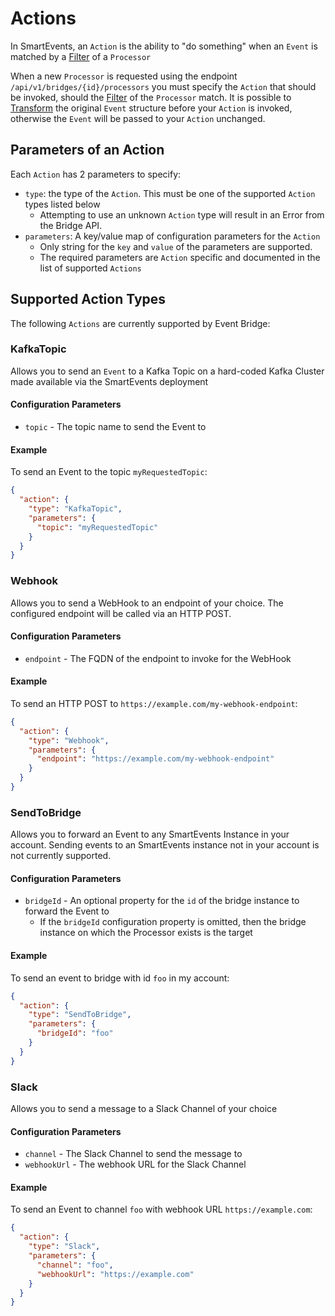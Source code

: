 # Actions

In SmartEvents, an `Action` is the ability to "do something" when an `Event` is matched by a [Filter](FILTERS.md) of a `Processor`

When a new `Processor` is requested using the endpoint `/api/v1/bridges/{id}/processors` you must specify the `Action` that should be invoked, should the [Filter](FILTERS.md) of the `Processor` match. 
It is possible to [Transform](TRANSFORMATIONS.md) the original `Event` structure before your `Action` is invoked, otherwise the `Event` will be passed to your `Action` unchanged.

## Parameters of an Action

Each `Action` has 2 parameters to specify:
- `type`: the type of the `Action`. This must be one of the supported `Action` types listed below
  - Attempting to use an unknown `Action` type will result in an Error from the Bridge API.
- `parameters`: A key/value map of configuration parameters for the `Action`
  - Only string for the `key` and `value` of the parameters are supported.
  - The required parameters are `Action` specific and documented in the list of supported `Actions`

## Supported Action Types

The following `Actions` are currently supported by Event Bridge:

### KafkaTopic

Allows you to send an `Event` to a Kafka Topic on a hard-coded Kafka Cluster made available via the SmartEvents deployment

#### Configuration Parameters

* `topic` - The topic name to send the Event to

#### Example

To send an Event to the topic `myRequestedTopic`:

```json
{
  "action": {
    "type": "KafkaTopic",
    "parameters": {
      "topic": "myRequestedTopic"
    }
  }
}
```
### Webhook

Allows you to send a WebHook to an endpoint of your choice. The configured endpoint will be called via an HTTP POST.

#### Configuration Parameters

* `endpoint` - The FQDN of the endpoint to invoke for the WebHook

#### Example

To send an HTTP POST to `https://example.com/my-webhook-endpoint`:

```json
{
  "action": {
    "type": "Webhook",
    "parameters": {
      "endpoint": "https://example.com/my-webhook-endpoint"
    }
  }
}
```

### SendToBridge

Allows you to forward an Event to any SmartEvents Instance in your account. Sending events to an SmartEvents instance not in your
account is not currently supported.

#### Configuration Parameters

* `bridgeId` - An optional property for the `id` of the bridge instance to forward the Event to
  * If the `bridgeId` configuration property is omitted, then the bridge instance on which the Processor exists is the target 

#### Example

To send an event to bridge with id `foo` in my account:

```json
{
  "action": {
    "type": "SendToBridge",
    "parameters": {
      "bridgeId": "foo"
    }
  }
}
```

### Slack

Allows you to send a message to a Slack Channel of your choice

#### Configuration Parameters

* `channel` - The Slack Channel to send the message to
* `webhookUrl` - The webhook URL for the Slack Channel

#### Example

To send an Event to channel `foo` with webhook URL `https://example.com`:

```json
{
  "action": {
    "type": "Slack",
    "parameters": {
      "channel": "foo",
      "webhookUrl": "https://example.com"
    }
  }
}
```
